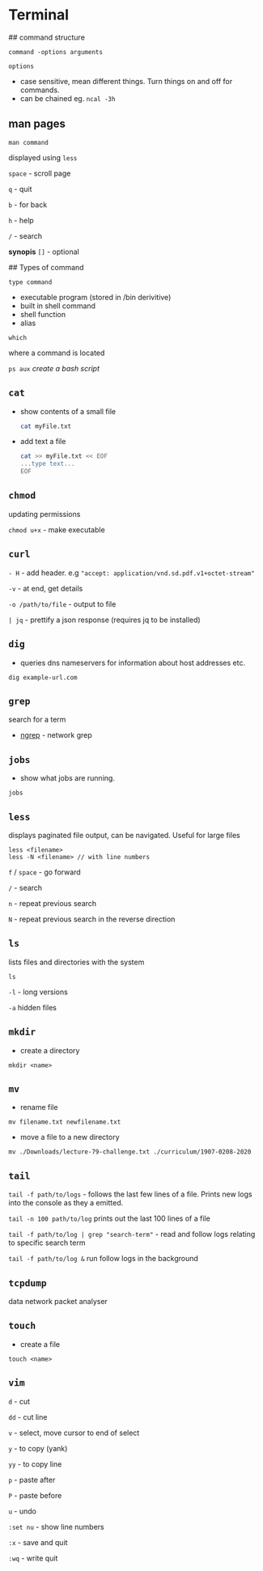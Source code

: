 # Terminal 
## command structure

```
command -options arguments
```

`options` 
- case sensitive, mean different things. Turn things on and off for commands.
- can be chained eg. `ncal -3h`

## man pages
```
man command
```
displayed using `less`

`space` - scroll page

`q` - quit

`b` - for back

`h` - help

`/` - search 

**synopis**
`[]` - optional

## Types of command

```
type command
```

- executable program (stored in /bin derivitive)
- built in shell command
- shell function
- alias 

```
which
```
where a command is located



`ps aux`
*create a bash script* 

 ## `cat`
* show contents of a small file 
  ```Bash
  cat myFile.txt
  ```
* add text a file
  ```Bash
  cat >> myFile.txt << EOF
  ...type text...
  EOF

 ## `chmod`
 updating permissions

`chmod u+x` - make executable

## `curl` 

`- H` - add header. e.g `"accept: application/vnd.sd.pdf.v1+octet-stream"`

`-v` - at end, get details

`-o /path/to/file` - output to file

`| jq` - prettify a json response (requires jq to be installed)   

## `dig`

- queries dns nameservers for information about host addresses etc. 
```
dig example-url.com
```

## `grep`

search for a term

* [ngrep](https://netbeez.net/blog/linux-analyze-network-ngrep/#:~:text=Ngrep%2C%20stands%20for%20%E2%80%9Cnetwork%20grep,in%20a%20human%2Dfriendly%20way) - network grep 
## `jobs`
* show what jobs are running.
```
jobs
```

## `less`
displays paginated file output, can be navigated. Useful for large files
```
less <filename> 
less -N <filename> // with line numbers
```

`f` / `space` - go forward

`/` - search

`n` - repeat previous search

`N` - repeat previous search in the reverse direction

## `ls`
lists files and directories with the system
```
ls
```
`-l` - long versions

`-a` hidden files

## `mkdir`
* create a directory 
```
mkdir <name>
```

## `mv`
* rename file 
```
mv filename.txt newfilename.txt
```
* move a file to a new directory
```
mv ./Downloads/lecture-79-challenge.txt ./curriculum/1907-0208-2020
```
## `tail`

`tail -f path/to/logs` - follows the last few lines of a file. Prints new logs into the console as they a emitted. 

`tail -n 100 path/to/log` prints out the last 100 lines of a file

`tail -f path/to/log | grep "search-term"` - read and follow logs relating to specific search term

`tail -f path/to/log &` run follow logs in the background  

## `tcpdump`
data network packet analyser

## `touch` 
* create a file
```
touch <name>
```

## `vim`

`d` - cut

`dd` - cut line

`v` - select, move cursor to end of select

`y` - to copy (yank)

`yy` - to copy line

`p` - paste after

`P` - paste before

`u` - undo

`:set nu` - show line numbers

`:x` - save and quit

`:wq` - write quit

